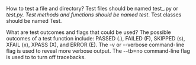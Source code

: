 
How to test a file and directory?
Test files should be named test_<something>.py or <something>_test.py.
Test methods and functions should be named test_<something>.
Test classes should be named Test<Something>.

What are test outcomes and flags that could be used?
The possible outcomes of a test function include: PASSED (.), FAILED (F), SKIPPED (s), XFAIL (x), XPASS (X), and ERROR (E).
The -v or --verbose command-line flag is used to reveal more verbose output.
The --tb=no command-line flag is used to to turn off tracebacks.